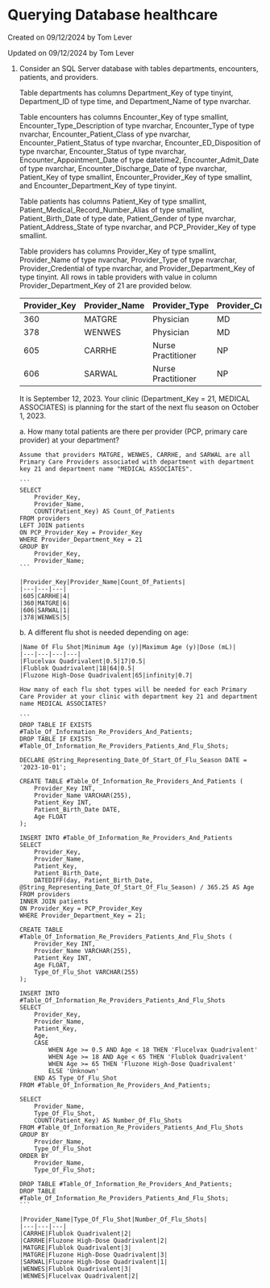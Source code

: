 # Querying Database healthcare

Created on 09/12/2024 by Tom Lever

Updated on 09/12/2024 by Tom Lever


1.  Consider an SQL Server database with tables departments, encounters, patients, and providers.
    
    Table departments has columns Department_Key of type tinyint, Department_ID of type time, and Department_Name of type nvarchar.
    
    Table encounters has columns Encounter_Key of type smallint, Encounter_Type_Description of type nvarchar, Encounter_Type of type nvarchar, Encounter_Patient_Class of ype nvarchar, Encounter_Patient_Status of type nvarchar, Encounter_ED_Disposition of type nvarchar, Encounter_Status of type nvarchar, Encounter_Appointment_Date of type datetime2, Encounter_Admit_Date of type nvarchar, Encounter_Discharge_Date of type nvarchar, Patient_Key of type smallint, Encounter_Provider_Key of type smallint, and Encounter_Department_Key of type tinyint.
    
    Table patients has columns Patient_Key of type smallint, Patient_Medical_Record_Number_Alias of type smallint, Patient_Birth_Date of type date, Patient_Gender of type nvarchar, Patient_Address_State of type nvarchar, and PCP_Provider_Key of type smallint.
    
    Table providers has columns Provider_Key of type smallint, Provider_Name of type nvarchar, Provider_Type of type nvarchar, Provider_Credential of type nvarchar, and Provider_Department_Key of type tinyint. All rows in table providers with value in column Provider_Department_Key of 21 are provided below.
    
    |Provider_Key|Provider_Name|Provider_Type|Provider_Credential|Provider_Department_Key|
    |---|---|---|---|---|
    |360|MATGRE|Physician|MD|21|
    |378|WENWES|Physician|MD|21|
    |605|CARRHE|Nurse Practitioner|NP|21|
    |606|SARWAL|Nurse Practitioner|NP|21|
    
    It is September 12, 2023. Your clinic (Department_Key = 21, MEDICAL ASSOCIATES) is planning for the start of the next flu season on October 1, 2023.
    
    a.  How many total patients are there per provider (PCP, primary care provider) at your department?

        Assume that providers MATGRE, WENWES, CARRHE, and SARWAL are all Primary Care Providers associated with department with department key 21 and department name "MEDICAL ASSOCIATES".
        
        ```
        SELECT
            Provider_Key,
            Provider_Name,
            COUNT(Patient_Key) AS Count_Of_Patients
        FROM providers
        LEFT JOIN patients
        ON PCP_Provider_Key = Provider_Key
        WHERE Provider_Department_Key = 21
        GROUP BY
            Provider_Key,
            Provider_Name;
        ```
        
        |Provider_Key|Provider_Name|Count_Of_Patients|
        |---|---|---|
        |605|CARRHE|4|
        |360|MATGRE|6|
        |606|SARWAL|1|
        |378|WENWES|5|
    
    b.  A different flu shot is needed depending on age:
        
        |Name Of Flu Shot|Minimum Age (y)|Maximum Age (y)|Dose (mL)|
        |---|---|---|---|
        |Flucelvax Quadrivalent|0.5|17|0.5|
        |Flublok Quadrivalent|18|64|0.5|
        |Fluzone High-Dose Quadrivalent|65|infinity|0.7|
        
        How many of each flu shot types will be needed for each Primary Care Provider at your clinic with department key 21 and department name MEDICAL ASSOCIATES?

        ```
        DROP TABLE IF EXISTS #Table_Of_Information_Re_Providers_And_Patients;
        DROP TABLE IF EXISTS #Table_Of_Information_Re_Providers_Patients_And_Flu_Shots;

        DECLARE @String_Representing_Date_Of_Start_Of_Flu_Season DATE = '2023-10-01';

        CREATE TABLE #Table_Of_Information_Re_Providers_And_Patients (
            Provider_Key INT,
            Provider_Name VARCHAR(255),
            Patient_Key INT,
            Patient_Birth_Date DATE,
            Age FLOAT
        );

        INSERT INTO #Table_Of_Information_Re_Providers_And_Patients
        SELECT 
            Provider_Key,
            Provider_Name,
            Patient_Key,
            Patient_Birth_Date,
            DATEDIFF(day, Patient_Birth_Date, @String_Representing_Date_Of_Start_Of_Flu_Season) / 365.25 AS Age
        FROM providers
        INNER JOIN patients
        ON Provider_Key = PCP_Provider_Key
        WHERE Provider_Department_Key = 21;

        CREATE TABLE #Table_Of_Information_Re_Providers_Patients_And_Flu_Shots (
            Provider_Key INT,
            Provider_Name VARCHAR(255),
            Patient_Key INT,
            Age FLOAT,
            Type_Of_Flu_Shot VARCHAR(255)
        );

        INSERT INTO #Table_Of_Information_Re_Providers_Patients_And_Flu_Shots
        SELECT
            Provider_Key,
            Provider_Name,
            Patient_Key,
            Age,
            CASE 
                WHEN Age >= 0.5 AND Age < 18 THEN 'Flucelvax Quadrivalent'
                WHEN Age >= 18 AND Age < 65 THEN 'Flublok Quadrivalent'
                WHEN Age >= 65 THEN 'Fluzone High-Dose Quadrivalent'
                ELSE 'Unknown'
            END AS Type_Of_Flu_Shot
        FROM #Table_Of_Information_Re_Providers_And_Patients;

        SELECT
            Provider_Name,
            Type_Of_Flu_Shot,
            COUNT(Patient_Key) AS Number_Of_Flu_Shots
        FROM #Table_Of_Information_Re_Providers_Patients_And_Flu_Shots
        GROUP BY
            Provider_Name,
            Type_Of_Flu_Shot
        ORDER BY
            Provider_Name,
            Type_Of_Flu_Shot;

        DROP TABLE #Table_Of_Information_Re_Providers_And_Patients;
        DROP TABLE #Table_Of_Information_Re_Providers_Patients_And_Flu_Shots;
        ```
        
        |Provider_Name|Type_Of_Flu_Shot|Number_Of_Flu_Shots|
        |---|---|---|
        |CARRHE|Flublok Quadrivalent|2|
        |CARRHE|Fluzone High-Dose Quadrivalent|2|
        |MATGRE|Flublok Quadrivalent|3|
        |MATGRE|Fluzone High-Dose Quadrivalent|3|
        |SARWAL|Fluzone High-Dose Quadrivalent|1|
        |WENWES|Flublok Quadrivalent|3|
        |WENWES|Flucelvax Quadrivalent|2|